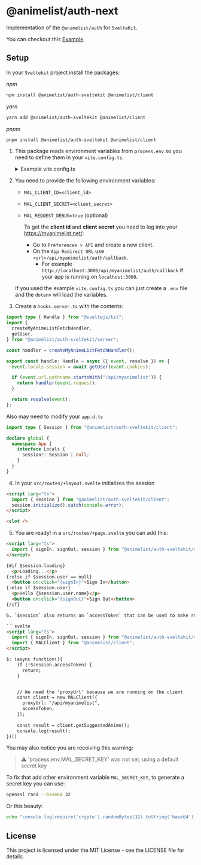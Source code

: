 # @animelist/auth-next

Implementation of the `@animelist/auth` for `SvelteKit`.

You can checkout this [Example](https://github.com/Neo-Ciber94/animelist/tree/main/examples/sveltekit-mal-auth).

## Setup

In your `Sveltekit` project install the packages:

*npm*

```bash
npm install @animelist/auth-sveltekit @animelist/client
```

*yarn*

```bash
yarn add @animelist/auth-sveltekit @animelist/client
```

*pnpm*

```bash
pnpm install @animelist/auth-sveltekit @animelist/client
```

1.  This package reads environment variables from `process.env` so you need to define them in your `vite.config.ts`.

    <details>
    <summary>Example vite.config.ts</summary>

    ```ts
    import { sveltekit } from "@sveltejs/kit/vite";
    import { defineConfig } from "vite";
    import dotenv from "dotenv"; // install dotenv
    dotenv.config();

    const defineProcessEnv = () => {
      const definedEnvs = Object.fromEntries(
        Object.entries(process.env || {}).map(([key, value]) => [
          `process.env.${key}`,
          JSON.stringify(value),
        ])
      );

      return definedEnvs;
    };

    export default defineConfig({
      plugins: [sveltekit()],
      define: defineProcessEnv(),
    });
    ```

    </details>

2.  You need to provide the following environment variables:

    - `MAL_CLIENT_ID=<client_id>`
    - `MAL_CLIENT_SECRET=<client_secret>`
    - `MAL_REQUEST_DEBUG=true` (optional)

      To get the **client id** and **client secret** you need to log into your <https://myanimelist.net/>:

      - Go to `Preferences > API` and create a new client.
      - On the `App Redirect URL` use `<url>/api/myanimelist/auth/callback`.
        - For example `http://localhost:3000/api/myanimelist/auth/callback` if your app is running on `localhost:3000`.

    If you used the example `vite.config.ts` you can just create a `.env` file and the `dotenv` will load the variables.

3.  Create a `hooks.server.ts` with the contents:

```ts
import type { Handle } from "@sveltejs/kit";
import {
  createMyAnimeListFetchHandler,
  getUser,
} from "@animelist/auth-sveltekit/server";

const handler = createMyAnimeListFetchHandler();

export const handle: Handle = async ({ event, resolve }) => {
  event.locals.session = await getUser(event.cookies);

  if (event.url.pathname.startsWith("/api/myanimelist")) {
    return handler(event.request);
  }

  return resolve(event);
};
```

Also may need to modify your `app.d.ts`

```ts
import type { Session } from "@animelist/auth-sveltekit/client";

declare global {
  namespace App {
    interface Locals {
      session?: Session | null;
    }
  }
}
```

4. In your `src/routes/+layout.svelte` initializes the session

```html
<script lang="ts">
  import { session } from "@animelist/auth-sveltekit/client";
  session.initialize().catch(console.error);
</script>

<slot />
```

5. You are ready! in a `src/routes/+page.svelte` you can add this:

```html
<script lang="ts">
  import { signIn, signOut, session } from "@animelist/auth-sveltekit/client";
</script>

{#if $session.loading}
  <p>Loading...</p>
{:else if $session.user == null}
  <button on:click="{signIn}">Sign In</button>
{:else if $session.user}
  <p>Hello {$session.user.name}</p>
  <button on:click="{signOut}">Sign Out</button>
{/if}

6. `$session` also returns an `accessToken` that can be used to make requests.

```svelte
<script lang="ts">
  import { signIn, signOut, session } from "@animelist/auth-sveltekit/client";
  import { MALClient } from "@animelist/client";
</script>

$: (async function(){
    if (!$session.accessToken) {
      return;
    }


    // We need the 'proxyUrl' because we are running on the client
    const client = new MALClient({ 
      proxyUrl: "/api/myanimelist",
      accessToken, 
    });
    
    const result = client.getSuggestedAnime();
    console.log(result);
})()
```

You may also notice you are receiving this warning:

> ⚠️ 'process.env.MAL_SECRET_KEY' was not set, using a default secret key

To fix that add other environment variable `MAL_SECRET_KEY`, to generate a secret key you can use:

```bash
openssl rand --base64 32
```

Or this beauty:

```bash
echo "console.log(require('crypto').randomBytes(32).toString('base64'))" | node
```

## License

This project is licensed under the MIT License - see the LICENSE file for details.
